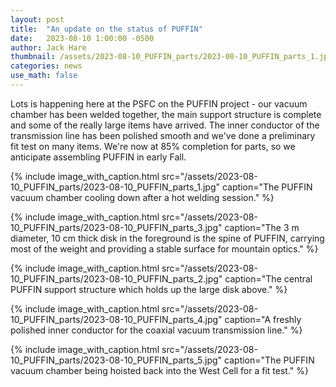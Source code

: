 ```yaml
---
layout: post
title:  "An update on the status of PUFFIN"
date:   2023-08-10 1:00:00 -0500
author: Jack Hare
thumbnail: /assets/2023-08-10_PUFFIN_parts/2023-08-10_PUFFIN_parts_1.jpg
categories: news
use_math: false
---
```


Lots is happening here at the PSFC on the PUFFIN project - our vacuum chamber has been welded together, the main support structure is complete and some of the really large items have arrived. The inner conductor of the transmission line has been polished smooth and we've done a preliminary fit test on many items. We're now at 85% completion for parts, so we anticipate assembling PUFFIN in early Fall.


{% include image_with_caption.html 
    src="/assets/2023-08-10_PUFFIN_parts/2023-08-10_PUFFIN_parts_1.jpg" 
    caption="The PUFFIN vacuum chamber cooling down after a hot welding session."
%}	

{% include image_with_caption.html 
    src="/assets/2023-08-10_PUFFIN_parts/2023-08-10_PUFFIN_parts_3.jpg" 
    caption="The 3 m diameter, 10 cm thick disk in the foreground is the spine of PUFFIN, carrying most of the weight and providing a stable surface for mountain optics."
%}


{% include image_with_caption.html 
    src="/assets/2023-08-10_PUFFIN_parts/2023-08-10_PUFFIN_parts_2.jpg" 
    caption="The central PUFFIN support structure which holds up the large disk above."
%}


{% include image_with_caption.html 
    src="/assets/2023-08-10_PUFFIN_parts/2023-08-10_PUFFIN_parts_4.jpg" 
    caption="A freshly polished inner conductor for the coaxial vacuum transmission line."
%}

{% include image_with_caption.html 
    src="/assets/2023-08-10_PUFFIN_parts/2023-08-10_PUFFIN_parts_5.jpg" 
    caption="The PUFFIN vacuum chamber being hoisted back into the West Cell for a fit test."
%}
